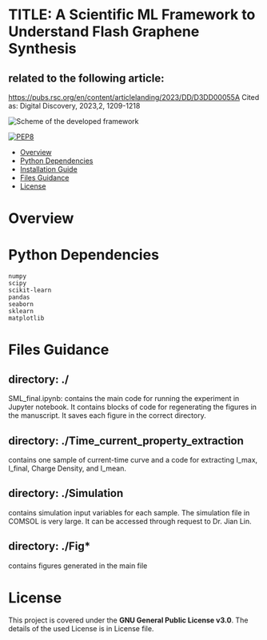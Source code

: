 ﻿# TITLE: A Scientific ML Framework to Understand Flash Graphene Synthesis 
## related to the following article: 
https://pubs.rsc.org/en/content/articlelanding/2023/DD/D3DD00055A
Cited as: Digital Discovery, 2023,2, 1209-1218

![Scheme of the developed framework](https://pubs.rsc.org/image/article/2023/dd/d3dd00055a/d3dd00055a-f2_hi-res.gif)

[![PEP8](https://img.shields.io/badge/code%20style-pep8-orange.svg)](https://www.python.org/dev/peps/pep-0008/)

- [Overview](#overview)
- [Python Dependencies](#Python-dependencies)
- [Installation Guide](#installation-guide)
- [Files Guidance](#files-guidance)
- [License](#license)

# Overview


# Python Dependencies

```
numpy
scipy
scikit-learn
pandas
seaborn
sklearn
matplotlib
```

# Files Guidance

## directory: ./
SML_final.ipynb: contains the main code for running the experiment in Jupyter notebook. It contains blocks of code for regenerating the figures in the manuscript. It saves each figure in the correct directory. 

## directory: ./Time_current_property_extraction
contains one sample of current-time curve and a code for extracting I_max, I_final, Charge Density, and I_mean. 
## directory: ./Simulation 
contains simulation input variables for each sample. The simulation file in COMSOL is very large. It can be accessed through request to Dr. Jian Lin. 
## directory: ./Fig*
contains figures generated in the main file 


# License
This project is covered under the **GNU General Public License v3.0**.  The details of the used License is in License file. 
